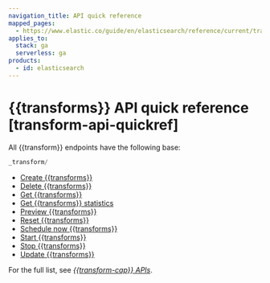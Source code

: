 ```yaml
---
navigation_title: API quick reference
mapped_pages:
  - https://www.elastic.co/guide/en/elasticsearch/reference/current/transform-api-quickref.html
applies_to:
  stack: ga
  serverless: ga
products:
  - id: elasticsearch
---
```


# {{transforms}} API quick reference [transform-api-quickref]

All {{transform}} endpoints have the following base:

```js
_transform/
```

* [Create {{transforms}}](https://www.elastic.co/docs/api/doc/elasticsearch/operation/operation-transform-put-transform)
* [Delete {{transforms}}](https://www.elastic.co/docs/api/doc/elasticsearch/operation/operation-transform-delete-transform)
* [Get {{transforms}}](https://www.elastic.co/docs/api/doc/elasticsearch/operation/operation-transform-get-transform)
* [Get {{transforms}} statistics](https://www.elastic.co/docs/api/doc/elasticsearch/operation/operation-transform-get-transform-stats)
* [Preview {{transforms}}](https://www.elastic.co/docs/api/doc/elasticsearch/operation/operation-transform-preview-transform)
* [Reset {{transforms}}](https://www.elastic.co/docs/api/doc/elasticsearch/operation/operation-transform-reset-transform)
* [Schedule now {{transforms}}](https://www.elastic.co/docs/api/doc/elasticsearch/operation/operation-transform-schedule-now-transform)
* [Start {{transforms}}](https://www.elastic.co/docs/api/doc/elasticsearch/operation/operation-transform-start-transform)
* [Stop {{transforms}}](https://www.elastic.co/docs/api/doc/elasticsearch/operation/operation-transform-stop-transform)
* [Update {{transforms}}](https://www.elastic.co/docs/api/doc/elasticsearch/operation/operation-transform-update-transform)

For the full list, see [*{{transform-cap}} APIs*](https://www.elastic.co/docs/api/doc/elasticsearch/group/endpoint-transform).
